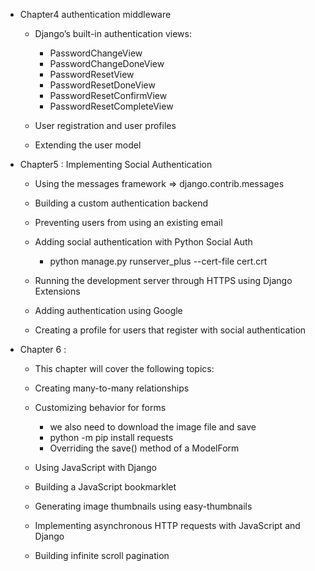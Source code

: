 - Chapter4 authentication middleware
    - Django’s built-in authentication views:
        - PasswordChangeView
        - PasswordChangeDoneView
        - PasswordResetView 
        - PasswordResetDoneView 
        - PasswordResetConfirmView
        - PasswordResetCompleteView
    
    - User registration and user profiles
    - Extending the user model


- Chapter5 : Implementing Social Authentication
    - Using the messages framework   =>  django.contrib.messages
    - Building a custom authentication backend
    - Preventing users from using an existing email
    - Adding social authentication with Python Social Auth
        - python manage.py runserver_plus --cert-file cert.crt


    - Running the development server through HTTPS using Django Extensions
    - Adding authentication using Google
    - Creating a profile for users that register with social authentication



- Chapter 6 :
    - This chapter will cover the following topics:
    - Creating many-to-many relationships
    - Customizing behavior for forms
        - we also need to download the image file and save
        - python -m pip install requests
        - Overriding the save() method of a ModelForm
        
    - Using JavaScript with Django
    - Building a JavaScript bookmarklet
    - Generating image thumbnails using easy-thumbnails
    - Implementing asynchronous HTTP requests with JavaScript and Django
    - Building infinite scroll pagination        


